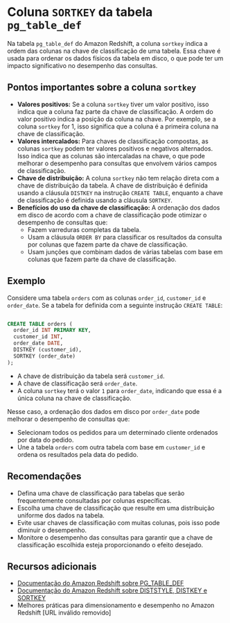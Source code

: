 # Coluna `SORTKEY` da tabela `pg_table_def`

Na tabela `pg_table_def` do Amazon Redshift, a coluna `sortkey` indica a ordem das colunas na chave de classificação de uma tabela. Essa chave é usada para ordenar os dados físicos da tabela em disco, o que pode ter um impacto significativo no desempenho das consultas.

## Pontos importantes sobre a coluna `sortkey`

* **Valores positivos:** Se a coluna `sortkey` tiver um valor positivo, isso indica que a coluna faz parte da chave de classificação. A ordem do valor positivo indica a posição da coluna na chave. Por exemplo, se a coluna `sortkey` for 1, isso significa que a coluna é a primeira coluna na chave de classificação.
* **Valores intercalados:** Para chaves de classificação compostas, as colunas `sortkey` podem ter valores positivos e negativos alternados. Isso indica que as colunas são intercaladas na chave, o que pode melhorar o desempenho para consultas que envolvem vários campos de classificação.
* **Chave de distribuição:** A coluna `sortkey` não tem relação direta com a chave de distribuição da tabela. A chave de distribuição é definida usando a cláusula `DISTKEY` na instrução `CREATE TABLE`, enquanto a chave de classificação é definida usando a cláusula `SORTKEY`.
* **Benefícios do uso da chave de classificação:** A ordenação dos dados em disco de acordo com a chave de classificação pode otimizar o desempenho de consultas que:
    * Fazem varreduras completas da tabela.
    * Usam a cláusula `ORDER BY` para classificar os resultados da consulta por colunas que fazem parte da chave de classificação.
    * Usam junções que combinam dados de várias tabelas com base em colunas que fazem parte da chave de classificação.

## Exemplo

Considere uma tabela `orders` com as colunas `order_id`, `customer_id` e `order_date`. Se a tabela for definida com a seguinte instrução `CREATE TABLE`:

```sql

CREATE TABLE orders (
  order_id INT PRIMARY KEY,
  customer_id INT,
  order_date DATE,
  DISTKEY (customer_id),
  SORTKEY (order_date)
);

```

* A chave de distribuição da tabela será `customer_id`.
* A chave de classificação será `order_date`.
* A coluna `sortkey` terá o valor `1` para `order_date`, indicando que essa é a única coluna na chave de classificação.

Nesse caso, a ordenação dos dados em disco por `order_date` pode melhorar o desempenho de consultas que:

* Selecionam todos os pedidos para um determinado cliente ordenados por data do pedido.
* Une a tabela `orders` com outra tabela com base em `customer_id` e ordena os resultados pela data do pedido.

## Recomendações

* Defina uma chave de classificação para tabelas que serão frequentemente consultadas por colunas específicas.
* Escolha uma chave de classificação que resulte em uma distribuição uniforme dos dados na tabela.
* Evite usar chaves de classificação com muitas colunas, pois isso pode diminuir o desempenho.
* Monitore o desempenho das consultas para garantir que a chave de classificação escolhida esteja proporcionando o efeito desejado.

## Recursos adicionais

* [Documentação do Amazon Redshift sobre PG_TABLE_DEF](https://docs.aws.amazon.com/pt_br/redshift/latest/dg/r_PG_TABLE_DEF.html) 
* [Documentação do Amazon Redshift sobre DISTSTYLE, DISTKEY e SORTKEY](https://docs.aws.amazon.com/pt_br/redshift/latest/dg/r_ALTER_MATERIALIZED_VIEW-DISTSTYLE-SORTKEY-examples.html) 
* Melhores práticas para dimensionamento e desempenho no Amazon Redshift [URL inválido removido]
